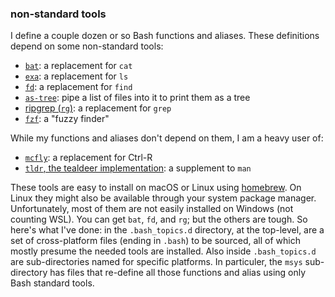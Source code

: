 ### non-standard tools

I define a couple dozen or so Bash functions and aliases.  These definitions depend on some non-standard tools:

* [`bat`](https://github.com/sharkdp/bat): a replacement for `cat`
* [`exa`](https://github.com/ogham/exa): a replacement for `ls`
* [`fd`](https://github.com/sharkdp/fd): a replacement for `find`
* [`as-tree`](https://github.com/jez/as-tree): pipe a list of files into it to print them as a tree
* [ripgrep (`rg`)](https://github.com/BurntSushi/ripgrep): a replacement for `grep`
* [`fzf`](https://github.com/junegunn/fzf): a "fuzzy finder"

While my functions and aliases don't depend on them, I am a heavy user of:

* [`mcfly`](https://github.com/cantino/mcfly): a replacement for Ctrl-R
* [`tldr`, the tealdeer implementation](https://github.com/dbrgn/tealdeer): a supplement to `man`

These tools are easy to install on macOS or Linux using [homebrew](https://brew.sh/).  On Linux they might also be available through your system package manager.  Unfortunately, most of them are not easily installed on Windows (not counting WSL).  You can get `bat`, `fd`, and `rg`; but the others are tough.  So here's what I've done: in the `.bash_topics.d` directory, at the top-level, are a set of cross-platform files (ending in `.bash`) to be sourced, all of which mostly presume the needed tools are installed.  Also inside `.bash_topics.d` are sub-directories named for specific platforms.  In particuler, the `msys` sub-directory has files that re-define all those functions and alias using only Bash standard tools.
